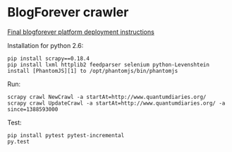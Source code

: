 BlogForever crawler
===================

[Final blogforever platform deployment instructions](http://blogforever.eu/wp-content/uploads/2013/10/repository-deployment-instructions.pdf)

Installation for python 2.6:

    pip install scrapy==0.18.4
    pip install lxml httplib2 feedparser selenium python-Levenshtein
    install [PhantomJS][1] to /opt/phantomjs/bin/phantomjs

Run:

    scrapy crawl NewCrawl -a startAt=http://www.quantumdiaries.org/
    scrapy crawl UpdateCrawl -a startAt=http://www.quantumdiaries.org/ -a since=1388593000
Test:

    pip install pytest pytest-incremental
    py.test

[1]: http://phantomjs.org/download.html
